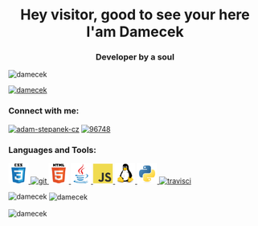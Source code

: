 <h1 align="center">Hey visitor, good to see your here I'am Damecek</h1>
<h3 align="center">Developer by a soul</h3>

<p align="left"><img src="https://komarev.com/ghpvc/?username=damecek&label=Profile%20views&color=0e75b6&style=flat" alt="damecek"/></p>

<p align="left"><a href="https://github.com/ryo-ma/github-profile-trophy"><img src="https://github-profile-trophy.vercel.app/?username=damecek"
                                                                               alt="damecek"/></a></p>

<h3 align="left">Connect with me:</h3>
<p align="left">
    <a href="https://linkedin.com/in/adam-stepanek-cz" target="blank"><img align="center"
                                                                           src="https://raw.githubusercontent.com/rahuldkjain/github-profile-readme-generator/master/src/images/icons/Social/linked-in-alt.svg"
                                                                           alt="adam-stepanek-cz" height="30" width="40"/></a>
    <a href="https://stackoverflow.com/users/96748" target="blank"><img align="center"
                                                                        src="https://raw.githubusercontent.com/rahuldkjain/github-profile-readme-generator/master/src/images/icons/Social/stack-overflow.svg"
                                                                        alt="96748" height="30" width="40"/></a>
</p>

<h3 align="left">Languages and Tools:</h3>
<p align="left"><a href="https://www.w3schools.com/css/" target="_blank" rel="noreferrer"> <img
    src="https://raw.githubusercontent.com/devicons/devicon/master/icons/css3/css3-original-wordmark.svg" alt="css3" width="40" height="40"/> </a> <a
    href="https://git-scm.com/" target="_blank" rel="noreferrer"> <img src="https://www.vectorlogo.zone/logos/git-scm/git-scm-icon.svg" alt="git"
                                                                       width="40" height="40"/> </a> <a href="https://www.w3.org/html/"
                                                                                                        target="_blank" rel="noreferrer"> <img
    src="https://raw.githubusercontent.com/devicons/devicon/master/icons/html5/html5-original-wordmark.svg" alt="html5" width="40" height="40"/> </a>
    <a href="https://www.java.com" target="_blank" rel="noreferrer"> <img
        src="https://raw.githubusercontent.com/devicons/devicon/master/icons/java/java-original.svg" alt="java" width="40" height="40"/> </a> <a
        href="https://developer.mozilla.org/en-US/docs/Web/JavaScript" target="_blank" rel="noreferrer"> <img
        src="https://raw.githubusercontent.com/devicons/devicon/master/icons/javascript/javascript-original.svg" alt="javascript" width="40"
        height="40"/> </a> <a href="https://www.linux.org/" target="_blank" rel="noreferrer"> <img
        src="https://raw.githubusercontent.com/devicons/devicon/master/icons/linux/linux-original.svg" alt="linux" width="40" height="40"/> </a> <a
        href="https://www.python.org" target="_blank" rel="noreferrer"> <img
        src="https://raw.githubusercontent.com/devicons/devicon/master/icons/python/python-original.svg" alt="python" width="40" height="40"/> </a> <a
        href="https://travis-ci.org" target="_blank" rel="noreferrer"> <img src="https://www.vectorlogo.zone/logos/travis-ci/travis-ci-icon.svg"
                                                                            alt="travisci" width="40" height="40"/> </a></p>

<p><img align="left" src="https://github-readme-stats.vercel.app/api/top-langs?username=damecek&show_icons=true&locale=en&layout=compact"
        alt="damecek"/></p>

<p>&nbsp;<img align="center" src="https://github-readme-stats.vercel.app/api?username=damecek&show_icons=true&locale=en" alt="damecek"/></p>

<p><img align="center" src="https://github-readme-streak-stats.herokuapp.com/?user=damecek&" alt="damecek"/></p>
